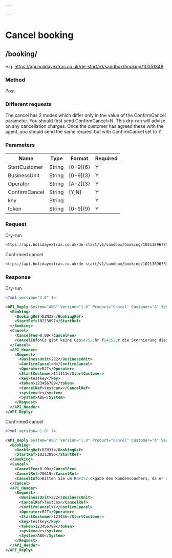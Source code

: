 ```yaml
---

---
```


# Cancel booking

## /booking/<bookingRef>

e.g. https://api.holidayextras.co.uk/de-start/v1/sandbox/booking/10051848



### Method

Post



### Different requests

The cancel has 2 modes which differ only in the value of the ConfirmCancel parameter. You should first send ConfirmCancel=N. This dry-run will advise on any cancellation charges. Once the customer has agreed these with the agent, you should send the same request but with ConfirmCancel set to Y.


### Parameters

 | Name          | Type   | Format   | Required |
 | ----          | ----   | ------   | -------- |
 | StartCustomer | String | [0-9]{6} | Y        |
 | BusinessUnit  | String | [0-9]{3} | Y        |
 | Operator      | String | [A-Z]{3} | Y        |
 | ConfirmCancel | String | [Y,N]    | Y        |
 | key           | String |          | Y        |
 | token         | String | [0-9]{9} | Y        |





### Request

Dry-run
```html
https://api.holidayextras.co.uk/de-start/v1/sandbox/booking/10213896?StartCustomer=111111&BusinessUnit=222&Operator=BJT&key=mytestkey&ConfirmCancel=N&CancelRef=TestCnx
```

Confirmed cancel
```html
https://api.holidayextras.co.uk/de-start/v1/sandbox/booking/10213896?StartCustomer=111111&BusinessUnit=222&Operator=BJT&key=mytestkey&CancelRef=HolidayCancelled&ConfirmCancel=Y
```



### Response

Dry-run
```xml
<?xml version="1.0" ?>

<API_Reply System="ABG" Version="1.0" Product="Cancel" Customer="A" Session="123456789" RequestCode="9" Result="OK">
  <Booking>
    <BookingRef>DZN32</BookingRef>
    <StartRef>10213897</StartRef>
  </Booking>
  <Cancel>
    <CancelFee>0.00</CancelFee>
    <CancelInfo>Es gibt keine Geb&#252;hr f&#252;r die Stornierung dieser Buchung</CancelInfo>
  </Cancel>
  <API_Header>
    <Request>
      <BusinessUnit>222</BusinessUnit>
      <ConfirmCancel>N</ConfirmCancel>
      <Operator>BJT</Operator>
      <StartCustomer>111111</StartCustomer>
      <key>testkey</key>
      <token>123456789</token>
      <CancelRef>testcanx</CancelRef>
      <system>de</system>
      <System>ABG</System>
    </Request>
  </API_Header>
</API_Reply>
```

Confirmed cancel
```xml
<?xml version="1.0" ?>

<API_Reply System="ABG" Version="1.0" Product="Cancel" Customer="A" Session="123456789" RequestCode="9" Result="OK">
  <Booking>
    <BookingRef>DZN31</BookingRef>
    <StartRef>10213896</StartRef>
  </Booking>
  <Cancel>
    <CancelFee>0.00</CancelFee>
    <CancelRef>70619</CancelRef>
    <CancelInfo>Bitten Sie um R&#252;ckgabe des Kundenvouchers, da er seine G&#252;ltigkeit nicht verliert</CancelInfo>
  </Cancel>
  <API_Header>
    <Request>
      <BusinessUnit>222</BusinessUnit>
      <CancelRef>TestCnx</CancelRef>
      <ConfirmCancel>Y</ConfirmCancel>
      <Operator>BJT</Operator>
      <StartCustomer>123456</StartCustomer>
      <key>testkey</key>
      <token>123456789</token>
      <system>de</system>
      <System>ABG</System>
    </Request>
  </API_Header>
</API_Reply>
```
